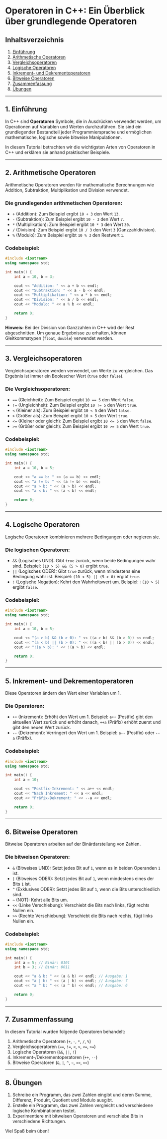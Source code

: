 # **Operatoren in C++: Ein Überblick über grundlegende Operatoren**

## **Inhaltsverzeichnis**
1. [Einführung](#1-einführung)  
2. [Arithmetische Operatoren](#2-arithmetische-operatoren)  
3. [Vergleichsoperatoren](#3-vergleichsoperatoren)  
4. [Logische Operatoren](#4-logische-operatoren)  
5. [Inkrement- und Dekrementoperatoren](#5-inkrement--und-dekrementoperatoren)  
6. [Bitweise Operatoren](#6-bitweise-operatoren)  
7. [Zusammenfassung](#7-zusammenfassung)  
8. [Übungen](#8-übungen)

---

## **1. Einführung**

In C++ sind **Operatoren** Symbole, die in Ausdrücken verwendet werden, um Operationen auf Variablen und Werten durchzuführen. Sie sind ein grundlegender Bestandteil jeder Programmiersprache und ermöglichen mathematische, logische sowie bitweise Manipulationen.

In diesem Tutorial betrachten wir die wichtigsten Arten von Operatoren in C++ und erklären sie anhand praktischer Beispiele.

---

## **2. Arithmetische Operatoren**

Arithmetische Operatoren werden für mathematische Berechnungen wie Addition, Subtraktion, Multiplikation und Division verwendet.

### **Die grundlegenden arithmetischen Operatoren:**
- `+` (Addition): Zum Beispiel ergibt `10 + 3` den Wert `13`.
- `-` (Subtraktion): Zum Beispiel ergibt `10 - 3` den Wert `7`.
- `*` (Multiplikation): Zum Beispiel ergibt `10 * 3` den Wert `30`.
- `/` (Division): Zum Beispiel ergibt `10 / 3` den Wert `3` (Ganzzahldivision).
- `%` (Modulo): Zum Beispiel ergibt `10 % 3` den Restwert `1`.

### **Codebeispiel:**

```cpp
#include <iostream>
using namespace std;

int main() {
    int a = 10, b = 3;

    cout << "Addition: " << a + b << endl;
    cout << "Subtraktion: " << a - b << endl;
    cout << "Multiplikation: " << a * b << endl;
    cout << "Division: " << a / b << endl;
    cout << "Modulo: " << a % b << endl;

    return 0;
}
```

**Hinweis:** Bei der Division von Ganzzahlen in C++ wird der Rest abgeschnitten. Um genaue Ergebnisse zu erhalten, können Gleitkommatypen (`float`, `double`) verwendet werden.

---

## **3. Vergleichsoperatoren**

Vergleichsoperatoren werden verwendet, um Werte zu vergleichen. Das Ergebnis ist immer ein Boolescher Wert (`true` oder `false`).

### **Die Vergleichsoperatoren:**
- `==` (Gleichheit): Zum Beispiel ergibt `10 == 5` den Wert `false`.
- `!=` (Ungleichheit): Zum Beispiel ergibt `10 != 5` den Wert `true`.
- `<` (Kleiner als): Zum Beispiel ergibt `10 < 5` den Wert `false`.
- `>` (Größer als): Zum Beispiel ergibt `10 > 5` den Wert `true`.
- `<=` (Kleiner oder gleich): Zum Beispiel ergibt `10 <= 5` den Wert `false`.
- `>=` (Größer oder gleich): Zum Beispiel ergibt `10 >= 5` den Wert `true`.

### **Codebeispiel:**

```cpp
#include <iostream>
using namespace std;

int main() {
    int a = 10, b = 5;

    cout << "a == b: " << (a == b) << endl;
    cout << "a != b: " << (a != b) << endl;
    cout << "a > b: " << (a > b) << endl;
    cout << "a < b: " << (a < b) << endl;

    return 0;
}
```

---

## **4. Logische Operatoren**

Logische Operatoren kombinieren mehrere Bedingungen oder negieren sie.

### **Die logischen Operatoren:**
- `&&` (Logisches UND): Gibt `true` zurück, wenn beide Bedingungen wahr sind. Beispiel: `(10 > 5) && (5 > 0)` ergibt `true`.
- `||` (Logisches ODER): Gibt `true` zurück, wenn mindestens eine Bedingung wahr ist. Beispiel: `(10 < 5) || (5 > 0)` ergibt `true`.
- `!` (Logische Negation): Kehrt den Wahrheitswert um. Beispiel: `!(10 > 5)` ergibt `false`.

### **Codebeispiel:**

```cpp
#include <iostream>
using namespace std;

int main() {
    int a = 10, b = 5;

    cout << "(a > b) && (b > 0): " << ((a > b) && (b > 0)) << endl;
    cout << "(a < b) || (b > 0): " << ((a < b) || (b > 0)) << endl;
    cout << "!(a > b): " << !(a > b) << endl;

    return 0;
}
```

---

## **5. Inkrement- und Dekrementoperatoren**

Diese Operatoren ändern den Wert einer Variablen um 1.

### **Die Operatoren:**
- `++` (Inkrement): Erhöht den Wert um 1. Beispiel: `a++` (Postfix) gibt den aktuellen Wert zurück und erhöht danach, `++a` (Präfix) erhöht zuerst und gibt den neuen Wert zurück.
- `--` (Dekrement): Verringert den Wert um 1. Beispiel: `a--` (Postfix) oder `--a` (Präfix).

### **Codebeispiel:**

```cpp
#include <iostream>
using namespace std;

int main() {
    int a = 10;

    cout << "Postfix-Inkrement: " << a++ << endl;
    cout << "Nach Inkrement: " << a << endl;
    cout << "Präfix-Dekrement: " << --a << endl;

    return 0;
}
```

---

## **6. Bitweise Operatoren**

Bitweise Operatoren arbeiten auf der Binärdarstellung von Zahlen.

### **Die bitweisen Operatoren:**
- `&` (Bitweises UND): Setzt jedes Bit auf `1`, wenn es in beiden Operanden `1` ist.
- `|` (Bitweises ODER): Setzt jedes Bit auf `1`, wenn mindestens eines der Bits `1` ist.
- `^` (Exklusives ODER): Setzt jedes Bit auf `1`, wenn die Bits unterschiedlich sind.
- `~` (NOT): Kehrt alle Bits um.
- `<<` (Linke Verschiebung): Verschiebt die Bits nach links, fügt rechts Nullen ein.
- `>>` (Rechte Verschiebung): Verschiebt die Bits nach rechts, fügt links Nullen ein.

### **Codebeispiel:**

```cpp
#include <iostream>
using namespace std;

int main() {
    int a = 5; // Binär: 0101
    int b = 3; // Binär: 0011

    cout << "a & b: " << (a & b) << endl; // Ausgabe: 1
    cout << "a | b: " << (a | b) << endl; // Ausgabe: 7
    cout << "a ^ b: " << (a ^ b) << endl; // Ausgabe: 6

    return 0;
}
```

---

## **7. Zusammenfassung**

In diesem Tutorial wurden folgende Operatoren behandelt:
1. Arithmetische Operatoren (`+`, `-`, `*`, `/`, `%`)
2. Vergleichsoperatoren (`==`, `!=`, `<`, `>`, `<=`, `>=`)
3. Logische Operatoren (`&&`, `||`, `!`)
4. Inkrement-/Dekrementoperatoren (`++`, `--`)
5. Bitweise Operatoren (`&`, `|`, `^`, `~`, `<<`, `>>`)

---

## **8. Übungen**

1. Schreibe ein Programm, das zwei Zahlen eingibt und deren Summe, Differenz, Produkt, Quotient und Modulo ausgibt.
2. Erstelle ein Programm, das zwei Zahlen vergleicht und verschiedene logische Kombinationen testet.
3. Experimentiere mit bitweisen Operatoren und verschiebe Bits in verschiedene Richtungen.

Viel Spaß beim üben!
